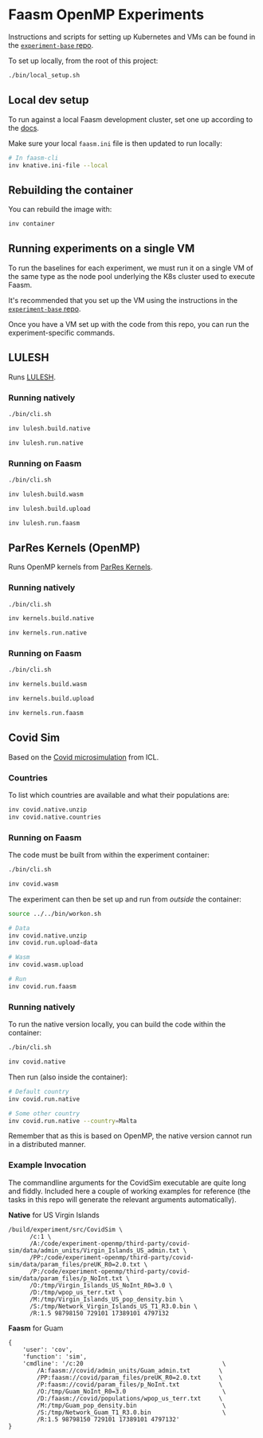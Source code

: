# Faasm OpenMP Experiments

Instructions and scripts for setting up Kubernetes and VMs can be found in the
[`experiment-base` repo](https://github.com/faasm/experiment-base).

To set up locally, from the root of this project:

```bash
./bin/local_setup.sh
```

## Local dev setup

To run against a local Faasm development cluster, set one up according to the
[docs](https://faasm.readthedocs.io/en/latest/source/development.html).

Make sure your local `faasm.ini` file is then updated to run locally:

```bash
# In faasm-cli
inv knative.ini-file --local
```

## Rebuilding the container

You can rebuild the image with:

```bash
inv container
```

## Running experiments on a single VM

To run the baselines for each experiment, we must run it on a single VM of the
same type as the node pool underlying the K8s cluster used to execute Faasm.

It's recommended that you set up the VM using the instructions in the
[`experiment-base` repo](https://github.com/faasm/experiment-base).

Once you have a VM set up with the code from this repo, you can run the
experiment-specific commands.

## LULESH

Runs [LULESH](https://github.com/LLNL/LULESH).

### Running natively

```bash
./bin/cli.sh

inv lulesh.build.native

inv lulesh.run.native
```

### Running on Faasm

```bash
./bin/cli.sh

inv lulesh.build.wasm

inv lulesh.build.upload

inv lulesh.run.faasm
```

## ParRes Kernels (OpenMP)

Runs OpenMP kernels from [ParRes Kernels](https://github.com/ParRes/Kernels).

### Running natively

```bash
./bin/cli.sh

inv kernels.build.native

inv kernels.run.native
```

### Running on Faasm

```bash
./bin/cli.sh

inv kernels.build.wasm

inv kernels.build.upload

inv kernels.run.faasm
```

## Covid Sim

Based on the [Covid microsimulation](https://github.com/mrc-ide/covid-sim) from
ICL.

### Countries

To list which countries are available and what their populations are:

```bash
inv covid.native.unzip
inv covid.native.countries
```

### Running on Faasm

The code must be built from within the experiment container:

```bash
./bin/cli.sh

inv covid.wasm
```

The experiment can then be set up and run from _outside_ the container:

```bash
source ../../bin/workon.sh

# Data
inv covid.native.unzip
inv covid.run.upload-data

# Wasm
inv covid.wasm.upload

# Run
inv covid.run.faasm
```

### Running natively

To run the native version locally, you can build the code within the container:

```bash
./bin/cli.sh

inv covid.native
```

Then run (also inside the container):

```bash
# Default country
inv covid.run.native

# Some other country
inv covid.run.native --country=Malta
```

Remember that as this is based on OpenMP, the native version cannot run in a
distributed manner.

### Example Invocation

The commandline arguments for the CovidSim executable are quite long and fiddly.
Included here a couple of working examples for reference (the tasks in this repo
will generate the relevant arguments automatically).

**Native** for US Virgin Islands

```
/build/experiment/src/CovidSim \
      /c:1 \
      /A:/code/experiment-openmp/third-party/covid-sim/data/admin_units/Virgin_Islands_US_admin.txt \
      /PP:/code/experiment-openmp/third-party/covid-sim/data/param_files/preUK_R0=2.0.txt \
      /P:/code/experiment-openmp/third-party/covid-sim/data/param_files/p_NoInt.txt \
      /O:/tmp/Virgin_Islands_US_NoInt_R0=3.0 \
      /D:/tmp/wpop_us_terr.txt \
      /M:/tmp/Virgin_Islands_US_pop_density.bin \
      /S:/tmp/Network_Virgin_Islands_US_T1_R3.0.bin \
      /R:1.5 98798150 729101 17389101 4797132
```

**Faasm** for Guam

```
{
    'user': 'cov',
    'function': 'sim',
    'cmdline': '/c:20                                       \
        /A:faasm://covid/admin_units/Guam_admin.txt        \
        /PP:faasm://covid/param_files/preUK_R0=2.0.txt     \
        /P:faasm://covid/param_files/p_NoInt.txt           \
        /O:/tmp/Guam_NoInt_R0=3.0                           \
        /D:/faasm://covid/populations/wpop_us_terr.txt     \
        /M:/tmp/Guam_pop_density.bin                        \
        /S:/tmp/Network_Guam_T1_R3.0.bin                    \
        /R:1.5 98798150 729101 17389101 4797132'
}
```
